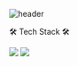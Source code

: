 
![header](https://capsule-render.vercel.app/api?type=waving&color=gradient&height=300&section=header&text=Hi!!%20I'm%20Dae%20Geun%20%F0%9F%A4%97)

🛠 Tech Stack 🛠

<img src="https://img.shields.io/badge/Python-3776AB?style=flat-square&logo=Python&logoColor=white"/>
<img src="https://img.shields.io/badge/Tensorflow-FF6F00?style=flat-square&logo=tensorflow&logoColor=white"/>
